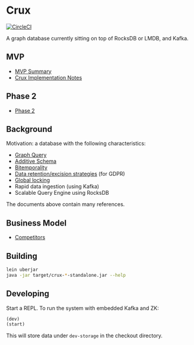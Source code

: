 # Crux

[![CircleCI](https://circleci.com/gh/juxt/crux.svg?style=svg&circle-token=867b84b6d1b4dfff332773f771457349529aee8b)](https://circleci.com/gh/juxt/crux)

A graph database currently sitting on top of RocksDB or LMDB, and Kafka.

## MVP

+ [MVP Summary](docs/mvp.adoc)
+ [Crux Implementation Notes](docs/implementation.adoc)

## Phase 2

+ [Phase 2](docs/phase_2.adoc)

## Background

Motivation: a database with the following characteristics:

+ [Graph Query](docs/query.adoc)
+ [Additive Schema](docs/schema.adoc)
+ [Bitemporality](docs/bitemp.adoc)
+ [Data retention/excision strategies](docs/retention.adoc) (for GDPR)
+ [Global locking](docs/transactions.adoc)
+ Rapid data ingestion (using Kafka)
+ Scalable Query Engine using RocksDB

The documents above contain many references.

## Business Model

+ [Competitors](docs/competitors.adoc)

## Building

``` sh
lein uberjar
java -jar target/crux-*-standalone.jar --help
```

## Developing

Start a REPL. To run the system with embedded Kafka and ZK:

``` clojure
(dev)
(start)
```

This will store data under `dev-storage` in the checkout directory.
